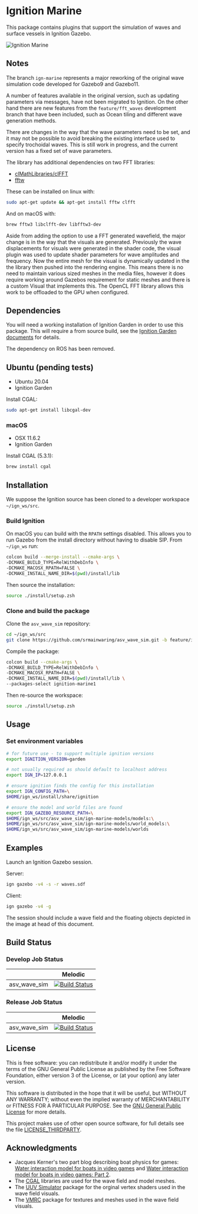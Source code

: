 # Ignition Marine

This package contains plugins that support the simulation of waves and surface vessels in Ignition Gazebo.  

![Ignition Marine](https://github.com/srmainwaring/asv_wave_sim/wiki/images/ign-marine-v1.jpg)

<!-- ![Ignition Marine](https://user-images.githubusercontent.com/24916364/160913834-90f9c03b-4098-4db1-a163-0f9cf1cedc18.png) -->


## Notes

The branch `ign-marine` represents a major reworking of the original wave simulation code developed for Gazebo9 and Gazebo11.

A number of features available in the original version, such as updating parameters via messages, have not been migrated to Ignition. On the other hand there are new features from the `feature/fft_waves` development branch that have been included, such as Ocean tiling and different wave generation methods.

There are changes in the way that the wave parameters need to be set, and it may not be possible to avoid breaking the existing interface used to specify trochoidal waves. This is still work in progress, and the current version has a fixed set of wave parameters.

The library has additional dependencies on two FFT libraries:

- [clMathLibraries/clFFT](https://github.com/clMathLibraries/clFFT)
- [fftw](http://www.fftw.org/)

These can be installed on linux with:

```bash
sudo apt-get update && apt-get install fftw clfft
```

And on macOS with:

```bash
brew fftw3 libclfft-dev libfftw3-dev
```

Aside from adding the option to use a FFT generated wavefield, the major change is in the way that the visuals are generated. Previously the wave displacements for visuals were generated in the shader code, the visual plugin was used to update shader parameters for wave amplitudes and frequency. Now the entire mesh for the visual is dynamically updated in the the library then pushed into the rendering engine. This means there is no need to maintain various sized meshes in the media files, however it does require working around Gazebos requirement for static meshes and there is a custom Visual that implements this. The OpenCL FFT library allows this work to be offloaded to the GPU when configured.

## Dependencies

You will need a working installation of Ignition Garden in order to use this package. This will require a from source build, see the [Ignition Garden documents](https://ignitionrobotics.org/docs/garden) for details.

The dependency on ROS has been removed.

## Ubuntu (pending tests)

- Ubuntu 20.04
- Ignition Garden

Install CGAL:

```bash
sudo apt-get install libcgal-dev
```

### macOS

- OSX 11.6.2
- Ignition Garden

Install CGAL (5.3.1):

```bash
brew install cgal
```

## Installation

We suppose the Ignition source has been cloned to a developer workspace `~/ign_ws/src`.

### Build Ignition

On macOS you can build with the `RPATH` settings disabled. This allows you to run Gazebo from the install directory without having to disable SIP. From `~/ign_ws` run:

```bash
colcon build --merge-install --cmake-args \
-DCMAKE_BUILD_TYPE=RelWithDebInfo \
-DCMAKE_MACOSX_RPATH=FALSE \
-DCMAKE_INSTALL_NAME_DIR=$(pwd)/install/lib
```

Then source the installation:

```bash
source ./install/setup.zsh
```

### Clone and build the package

Clone the `asv_wave_sim` repository:

```bash
cd ~/ign_ws/src
git clone https://github.com/srmainwaring/asv_wave_sim.git -b feature/ign-garden-wip
```

Compile the package:

```bash
colcon build --cmake-args \
-DCMAKE_BUILD_TYPE=RelWithDebInfo \
-DCMAKE_MACOSX_RPATH=FALSE \
-DCMAKE_INSTALL_NAME_DIR=$(pwd)/install/lib \
--packages-select ignition-marine1
```

Then re-source the workspace:

```bash
source ./install/setup.zsh
```

## Usage

### Set environment variables

```bash
# for future use - to support multiple ignition versions
export IGNITION_VERSION=garden

# not usually required as should default to localhost address
export IGN_IP=127.0.0.1

# ensure ignition finds the config for this installation
export IGN_CONFIG_PATH=\
$HOME/ign_ws/install/share/ignition

# ensure the model and world files are found
export IGN_GAZEBO_RESOURCE_PATH=\
$HOME/ign_ws/src/asv_wave_sim/ign-marine-models/models:\
$HOME/ign_ws/src/asv_wave_sim/ign-marine-models/world_models:\
$HOME/ign_ws/src/asv_wave_sim/ign-marine-models/worlds
```

## Examples

Launch an Ignition Gazebo session.

Server:

```bash
ign gazebo -v4 -s -r waves.sdf
```

Client:

```bash
ign gazebo -v4 -g
```

The session should include a wave field and the floating objects depicted in the image at head of this document.


## Build Status

### Develop Job Status

|    | Melodic |
|--- |--- |
| asv_wave_sim | [![Build Status](https://travis-ci.com/srmainwaring/asv_wave_sim.svg?branch=feature%2Ffft_waves)](https://travis-ci.com/srmainwaring/asv_wave_sim) |


### Release Job Status

|    | Melodic |
|--- |--- |
| asv_wave_sim | [![Build Status](https://travis-ci.com/srmainwaring/asv_wave_sim.svg?branch=master)](https://travis-ci.com/srmainwaring/asv_wave_sim) |


## License

This is free software: you can redistribute it and/or modify it under the terms of the GNU General Public License as published by the Free Software Foundation, either version 3 of the License, or (at your option) any later version.

This software is distributed in the hope that it will be useful, but WITHOUT ANY WARRANTY; without even the implied warranty of MERCHANTABILITY or FITNESS FOR A PARTICULAR PURPOSE.  See the [GNU General Public License](LICENSE) for more details.

This project makes use of other open source software, for full details see the file [LICENSE_THIRDPARTY](LICENSE_THIRDPARTY).

## Acknowledgments

- Jacques Kerner's two part blog describing boat physics for games: [Water interaction model for boats in video games](https://www.gamasutra.com/view/news/237528/Water_interaction_model_for_boats_in_video_games.php) and [Water interaction model for boats in video games: Part 2](https://www.gamasutra.com/view/news/263237/Water_interaction_model_for_boats_in_video_games_Part_2.php).
- The [CGAL](https://doc.cgal.org) libraries are used for the wave field and model meshes.
- The [UUV Simulator](https://github.com/uuvsimulator/uuv_simulator) package for the orginal vertex shaders used in the wave field visuals.
- The [VMRC](https://bitbucket.org/osrf/vmrc) package for textures and meshes used in the wave field visuals.
